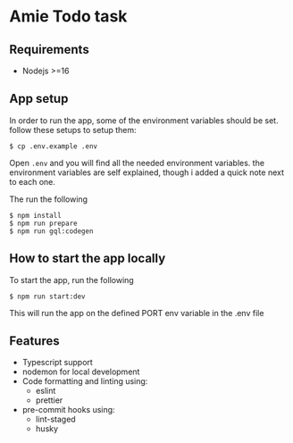 # Amie Todo task

## Requirements

- Nodejs >=16

## App setup

In order to run the app, some of the environment variables should be set. follow these setups to setup them:

```
$ cp .env.example .env
```

Open `.env` and you will find all the needed environment variables. the environment variables are self explained, though i added a quick note next to each one.

The run the following

```
$ npm install
$ npm run prepare
$ npm run gql:codegen
```

## How to start the app locally

To start the app, run the following

```
$ npm run start:dev
```

This will run the app on the defined PORT env variable in the .env file

## Features

- Typescript support
- nodemon for local development
- Code formatting and linting using:
  - eslint
  - prettier
- pre-commit hooks using:
  - lint-staged
  - husky
